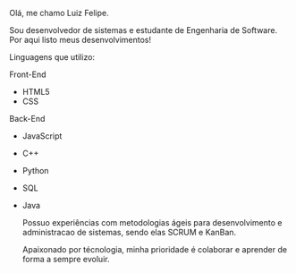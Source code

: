 Olá, me chamo Luiz Felipe.

Sou desenvolvedor de sistemas e estudante de Engenharia de Software. Por aqui listo meus desenvolvimentos!

Linguagens que utilizo:


Front-End
- HTML5
- CSS


Back-End 
- JavaScript
- C++ 
- Python
- SQL
- Java

  Possuo experiências com metodologias ágeis para desenvolvimento e administracao de sistemas, sendo elas SCRUM e KanBan.
  
  Apaixonado por técnologia, minha prioridade é colaborar e aprender de forma a sempre evoluir.



<!---
FelipeJanuario/FelipeJanuario is a ✨ special ✨ repository because its `README.md` (this file) appears on your GitHub profile.
You can click the Preview link to take a look at your changes.
--->
